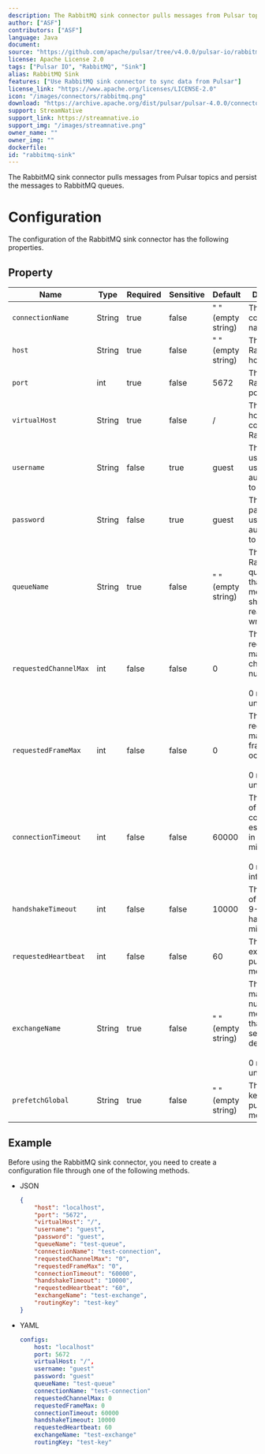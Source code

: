 ```yaml
---
description: The RabbitMQ sink connector pulls messages from Pulsar topics and persist the messages to RabbitMQ queues.
author: ["ASF"]
contributors: ["ASF"]
language: Java
document:
source: "https://github.com/apache/pulsar/tree/v4.0.0/pulsar-io/rabbitmq"
license: Apache License 2.0
tags: ["Pulsar IO", "RabbitMQ", "Sink"]
alias: RabbitMQ Sink
features: ["Use RabbitMQ sink connector to sync data from Pulsar"]
license_link: "https://www.apache.org/licenses/LICENSE-2.0"
icon: "/images/connectors/rabbitmq.png"
download: "https://archive.apache.org/dist/pulsar/pulsar-4.0.0/connectors/pulsar-io-rabbitmq-4.0.0.nar"
support: StreamNative
support_link: https://streamnative.io
support_img: "/images/streamnative.png"
owner_name: ""
owner_img: ""
dockerfile: 
id: "rabbitmq-sink"
---
```


The RabbitMQ sink connector pulls messages from Pulsar topics and persist the messages to RabbitMQ queues.


# Configuration 

The configuration of the RabbitMQ sink connector has the following properties.


## Property

| Name                  | Type   | Required | Sensitive | Default            | Description                                                                            |
|-----------------------|--------|----------|-----------|--------------------|----------------------------------------------------------------------------------------|
| `connectionName`      | String | true     | false     | " " (empty string) | The connection name.                                                                   |
| `host`                | String | true     | false     | " " (empty string) | The RabbitMQ host.                                                                     |
| `port`                | int    | true     | false     | 5672               | The RabbitMQ port.                                                                     |
| `virtualHost`         | String | true     | false     | /                  | The virtual host used to connect to RabbitMQ.                                          |
| `username`            | String | false    | true      | guest              | The username used to authenticate to RabbitMQ.                                         |
| `password`            | String | false    | true      | guest              | The password used to authenticate to RabbitMQ.                                         |
| `queueName`           | String | true     | false     | " " (empty string) | The RabbitMQ queue name that messages should be read from or written to.               |
| `requestedChannelMax` | int    | false    | false     | 0                  | The initially requested maximum channel number. <br><br>0 means unlimited.             |
| `requestedFrameMax`   | int    | false    | false     | 0                  | The initially requested maximum frame size in octets. <br><br>0 means unlimited.       |
| `connectionTimeout`   | int    | false    | false     | 60000              | The timeout of TCP connection establishment in milliseconds. <br><br>0 means infinite. |
| `handshakeTimeout`    | int    | false    | false     | 10000              | The timeout of AMQP0-9-1 protocol handshake in milliseconds.                           |
| `requestedHeartbeat`  | int    | false    | false     | 60                 | The exchange to publish messages.                                                      |
| `exchangeName`        | String | true     | false     | " " (empty string) | The maximum number of messages that the server delivers.<br><br> 0 means unlimited.    |
| `prefetchGlobal`      | String | true     | false     | " " (empty string) | The routing key used to publish messages.                                              |


## Example

Before using the RabbitMQ sink connector, you need to create a configuration file through one of the following methods.

* JSON 

    ```json
    {
        "host": "localhost",
        "port": "5672",
        "virtualHost": "/",
        "username": "guest",
        "password": "guest",
        "queueName": "test-queue",
        "connectionName": "test-connection",
        "requestedChannelMax": "0",
        "requestedFrameMax": "0",
        "connectionTimeout": "60000",
        "handshakeTimeout": "10000",
        "requestedHeartbeat": "60",
        "exchangeName": "test-exchange",
        "routingKey": "test-key"
    }
    ```

* YAML

    ```yaml
    configs:
        host: "localhost"
        port: 5672
        virtualHost: "/",
        username: "guest"
        password: "guest"
        queueName: "test-queue"
        connectionName: "test-connection"
        requestedChannelMax: 0
        requestedFrameMax: 0
        connectionTimeout: 60000
        handshakeTimeout: 10000
        requestedHeartbeat: 60
        exchangeName: "test-exchange"
        routingKey: "test-key"
    ```


